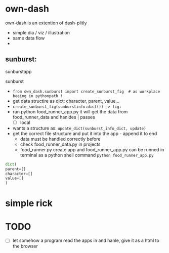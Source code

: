 # own-dash
own-dash is an extention of dash-plitly

- simple dia / viz / illustration
- same data flow
-

## sunburst:
sunburstapp

sunburst
- `from own_dash.sunburst import create_sunburst_fig  # as workplace beeing in pythonpath !`
 - get data structire as dict: character, parent, value...
- `create_sunburst_fig(sunburstinfo:dict()) -> fig:`
- run python food_runner_app.py it will get the data from food_runner_data and hanldes | passes
    - [ ] local

- wants a structure as:
`update_dict(sunburst_info_dict, update)`
- get the correct file structure and put it into the app - append it to end
  - data must be handled correctly before
  - check food_runner_data.py in projects
  - food_runner.py create app and food_runner_app.py can be runned in terminal as a python shell command `python food_runner_app.py`
```python
dict(
parent=[]
character=[]
value=[]
)
```

# simple rick

# TODO
- [ ] let somehow a program read the apps in and hanle, give it as a html to the browser

